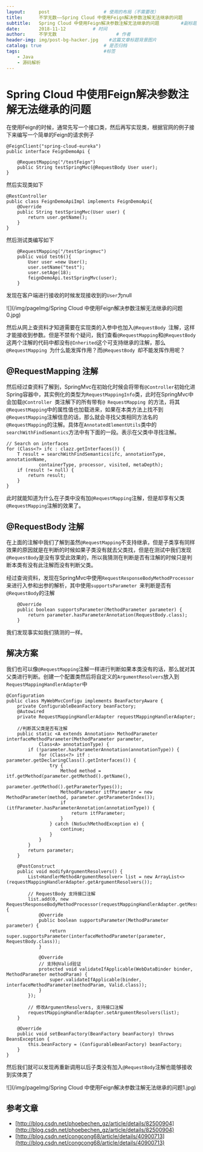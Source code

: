 ```yaml
---
layout:     post                    # 使用的布局（不需要改）
title:      不学无数——Spring Cloud 中使用Feign解决参数注解无法继承的问题        # 标题
subtitle:   Spring Cloud 中使用Feign解决参数注解无法继承的问题        #副标题
date:       2018-11-12          # 时间
author:     不学无数                      # 作者
header-img: img/post-bg-hacker.jpg    #这篇文章标题背景图片
catalog: true                       # 是否归档
tags:                               #标签
    - Java
    - 源码解析
---
```


# Spring Cloud 中使用Feign解决参数注解无法继承的问题

在使用Feign的时候，通常先写一个接口类，然后再写实现类，根据官网的例子接下来编写一个简单的Feign的请求例子

```
@FeignClient("spring-cloud-eureka")
public interface FeignDemoApi {

    @RequestMapping("/testFeign")
    public String testSpringMvc(@RequestBody User user);
}

```

然后实现类如下

```
@RestController
public class FeignDemoApiImpl implements FeignDemoApi{
    @Override
    public String testSpringMvc(User user) {
        return user.getName();
    }
}

```
然后测试类编写如下

```
    @RequestMapping("/testSpringmvc")
    public void test6(){
        User user =new User();
        user.setName("test");
        user.setAge(18);
        feignDemoApi.testSpringMvc(user);
    }

```

发现在客户端进行接收的时候发现接收到的`User`为null

![](/img/pageImg/Spring Cloud 中使用Feign解决参数注解无法继承的问题0.jpg)

然后从网上查资料才知道需要在实现类的入参中也加入`@RequestBody `注解，这样才能接收到参数。但是不禁有个疑问，我们查看`@RequestMapping`和`@RequestBody`这两个注解的代码中都没有`@Inherited`这个可支持继承的注解，那么`@RequestMapping `为什么能发挥作用？而`@RequestBody `却不能发挥作用呢？

## @RequestMapping 注解

然后经过查资料了解到，SpringMvc在初始化时候会将带有`@Controller`初始化进Spring容器中，其实例化的类型为`RequestMappingInfo`类，此时在SpringMvc中会加载`@Controller `类注解下的所有带有`@ RequestMapping `的方法，将其`@RequestMapping`中的属性值也加载进来，如果在本类方法上找不到`@RequestMapping`注解信息的话，那么就会寻找父类相同方法名的`@RequestMapping`的注解。具体在`AnnotatedElementUtils`类中的`searchWithFindSemantics`方法中有下面的一段。表示在父类中寻找注解。

```
// Search on interfaces
for (Class<?> ifc : clazz.getInterfaces()) {
	T result = searchWithFindSemantics(ifc, annotationType, annotationName,
			containerType, processor, visited, metaDepth);
	if (result != null) {
		return result;
	}
}

```

此时就能知道为什么在子类中没有加`@RequestMapping`注解，但是却享有父类`@RequestMapping`注解的效果了。


## @RequestBody 注解

在上面的注解中我们了解到虽然`@RequestMapping`不支持继承，但是子类享有同样效果的原因就是在判断的时候如果子类没有就去父类找，但是在测试中我们发现`@RequestBody`是没有享受此效果的，所以我猜测在判断是否有注解的时候只是判断本类有没有此注解而没有判断父类。

经过查询资料，发现在SpringMvc中使用`RequestResponseBodyMethodProcessor `来进行入参和出参的解析，其中使用`supportsParameter `来判断是否有`@RequestBody`的注解

```
	@Override
	public boolean supportsParameter(MethodParameter parameter) {
		return parameter.hasParameterAnnotation(RequestBody.class);
	}

```

我们发现事实如我们猜测的一样。

## 解决方案

我们也可以像`@RequestMapping`注解一样进行判断如果本类没有的话，那么就对其父类进行判断。创建一个配置类然后将自定义的`ArgumentResolvers`放入到`RequestMappingHandlerAdapter`中

```
@Configuration
public class MyWebMvcConfigu implements BeanFactoryAware {
    private ConfigurableBeanFactory beanFactory;
    @Autowired
    private RequestMappingHandlerAdapter requestMappingHandlerAdapter;

	//判断其父类是否有注解
    public static <A extends Annotation> MethodParameter interfaceMethodParameter(MethodParameter parameter,
            Class<A> annotationType) {
        if (!parameter.hasParameterAnnotation(annotationType)) {
            for (Class<?> itf : parameter.getDeclaringClass().getInterfaces()) {
                try {
                    Method method = itf.getMethod(parameter.getMethod().getName(),
                            parameter.getMethod().getParameterTypes());
                    MethodParameter itfParameter = new MethodParameter(method, parameter.getParameterIndex());
                    if (itfParameter.hasParameterAnnotation(annotationType)) {
                        return itfParameter;
                    }
                } catch (NoSuchMethodException e) {
                    continue;
                }
            }
        }
        return parameter;
    }

    @PostConstruct
    public void modifyArgumentResolvers() {
        List<HandlerMethodArgumentResolver> list = new ArrayList<>(requestMappingHandlerAdapter.getArgumentResolvers());

        // RequestBody 支持接口注解
        list.add(0, new RequestResponseBodyMethodProcessor(requestMappingHandlerAdapter.getMessageConverters()) {
            @Override
            public boolean supportsParameter(MethodParameter parameter) {
                return super.supportsParameter(interfaceMethodParameter(parameter, RequestBody.class));
            }

            @Override
            // 支持@Valid验证
            protected void validateIfApplicable(WebDataBinder binder, MethodParameter methodParam) {
                super.validateIfApplicable(binder, interfaceMethodParameter(methodParam, Valid.class));
            }
        });

        // 修改ArgumentResolvers, 支持接口注解
        requestMappingHandlerAdapter.setArgumentResolvers(list);
    }

    @Override
    public void setBeanFactory(BeanFactory beanFactory) throws BeansException {
        this.beanFactory = (ConfigurableBeanFactory) beanFactory;
    }
}

```

然后我们就可以发现再重新调用以后子类没有加入`@RequestBody`注解也能够接收到实体类了

![](/img/pageImg/Spring Cloud 中使用Feign解决参数注解无法继承的问题1.jpg)

## 参考文章

* [http://blog.csdn.net/phoebechen_gz/article/details/82500904](http://blog.csdn.net/phoebechen_gz/article/details/82500904)
* [http://blog.csdn.net/congcong68/article/details/40900713](http://blog.csdn.net/congcong68/article/details/40900713)

